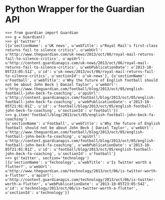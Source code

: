 # Python Wrapper for the Guardian API

    >>> from guardian import Guardian
    >>> g = Guardian()
    >>> g('twitter')
    [{u'sectionName': u'UK news', u'webTitle': u"Royal Mail's first-class returns fail to silence critics", u'webUrl': u'http://www.theguardian.com/uk-news/2013/oct/06/royal-mail-returns-fail-to-silence-critics', u'apiUrl': u'http://content.guardianapis.com/uk-news/2013/oct/06/royal-mail-returns-fail-to-silence-critics', u'webPublicationDate': u'2013-10-05T23:05:51Z', u'id': u'uk-news/2013/oct/06/royal-mail-returns-fail-to-silence-critics', u'sectionId': u'uk-news'}, {u'sectionName': u'Football', u'webTitle': u'Why the future of English football should not be about John Beck | Daniel Taylor', u'webUrl': u'http://www.theguardian.com/football/blog/2013/oct/05/english-football-john-beck-fa-coaching', u'apiUrl': u'http://content.guardianapis.com/football/blog/2013/oct/05/english-football-john-beck-fa-coaching', u'webPublicationDate': u'2013-10-05T21:01:01Z', u'id': u'football/blog/2013/oct/05/english-football-john-beck-fa-coaching', u'sectionId': u'football'}]
    >>> g.item('football/blog/2013/oct/05/english-football-john-beck-fa-coaching')
    {u'sectionName': u'Football', u'webTitle': u'Why the future of English football should not be about John Beck | Daniel Taylor', u'webUrl': u'http://www.theguardian.com/football/blog/2013/oct/05/english-football-john-beck-fa-coaching', u'apiUrl': u'http://content.guardianapis.com/football/blog/2013/oct/05/english-football-john-beck-fa-coaching', u'webPublicationDate': u'2013-10-05T21:01:01Z', u'id': u'football/blog/2013/oct/05/english-football-john-beck-fa-coaching', u'sectionId': u'football'}
    >>> g('twitter', section='technology')
    [{u'sectionName': u'Technology', u'webTitle': u'Is Twitter worth a flutter?', u'webUrl': u'http://www.theguardian.com/technology/2013/oct/06/is-twitter-worth-a-flutter', u'apiUrl': u'http://content.guardianapis.com/technology/2013/oct/06/is-twitter-worth-a-flutter', u'webPublicationDate': u'2013-10-05T23:05:54Z', u'id': u'technology/2013/oct/06/is-twitter-worth-a-flutter', u'sectionId': u'technology'}]
